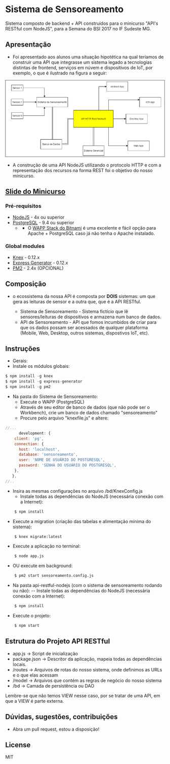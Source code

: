 # Sistema de Sensoreamento

Sistema composto de backend + API construídos para o minicurso "API's RESTful com NodeJS", para a Semana do BSI 2017 no IF Sudeste MG. 

## Apresentação
- Foi apresentado aos alunos uma situação hipotética na qual teríamos de construir uma API que integrasse um sistema legado a tecnologias distintas de frontend, serviços em núvem e dispositivos de IoT, por exemplo, o que é ilustrado na figura a seguir: 

![Alt Text](https://github.com/lfernando-silva/minicurso-semana-bsi/blob/master/Componentes%20(1).png)

- A construção de uma API NodeJS utilizando o protocolo HTTP e com a representação dos recursos na forma REST foi o objetivo do nosso minicurso.


## [Slide do Minicurso](https://docs.google.com/presentation/d/1wsewYuiSrnZ0Hn0-wUs_QTn4Z3mJduIrKdU4HshsuT4/edit?usp=sharing)



### Pré-requisitos
- [NodeJS](www.nodejs.org) - 4x ou superior
- [PostgreSQL](https://www.postgresql.org) - 9.4 ou superior
	- * O [WAPP Stack do Bitnami](https://bitnami.com/stack/wapp) é uma excelente e fácil opção para Apache + PostgreSQL caso já não tenha o Apache instalado.

### Global modules
- [Knex](www.knexjs.org) - 0.12.x
- [Express Generator](http://expressjs.com/pt-br/starter/generator.html) - 0.12.x
- [PM2](http://pm2.keymetrics.io) - 2.4x (OPCIONAL)

## Composição
- o ecossistema da nossa API é composta por **DOIS** sistemas: um que gera as leituras de sensor e a outra que, que é a API RESTful.

    - Sistema de Sensoreamento - Sistema fictício que lê sensores/leituras de dispositivos e armazena num banco de dados.
    - API de Sensoreamento - API que fomos incumbidos de criar para que os dados possam ser acessados de qualquer plataforma (Mobile, Web, Desktop, outros sistemas, dispostivos IoT, etc).
    
## Instruções
- Gerais:
- Instale os módulos globais:
```js
$ npm install -g knex
$ npm install -g express-generator
$ npm install -g pm2
```

- Na pasta do Sistema de Sensoreamento:
    - Execute o WAPP (PostgreSQL)
    - Através de seu editor de banco de dados (que não pode ser o Workbench), crie um banco de dados chamado "sensoreamento"
    - Procure pelo arquivo "knexfile.js" e altere:
```js
//...
      development: {
    client: 'pg',
    connection: {
      host: 'localhost',
      database: 'sensoreamento',
      user: 'NOME DE USUÁRIO DO POSTGRESQL',
      password: 'SENHA DO USUÁRIO DO POSTGRESQL',
    },
   },
//..
```
- Insira as mesmas configurações no arquivo /bd/KnexConfig.js
   - Instale todas as dependências do NodeJS (necessária conexão com a Internet):
    
```sh    
    $ npm install
```
   - Execute a migration (criação das tabelas e alimentação mínima do sistema):
    
```sh    
    $ knex migrate:latest
```
   - Execute a aplicação no terminal:
```sh    
    $ node app.js
```
   - OU execute em background:
   
```sh    
    $ pm2 start sensoreamento.config.js
```
    
- Na pasta api-restful-nodejs (com o sistema de sensoreamento rodando ou não):
   -- Instale todas as dependências do NodeJS (necessária conexão com a Internet):
    
```sh    
    $ npm install
```

- Execute o projeto:
```sh    
    $ npm start
```

## Estrutura do Projeto API RESTful
- app.js -> Script de inicialização
- package.json -> Descritor da aplicação, mapeia todas as dependências locais.
- /routes -> Arquivos de rotas do nosso sistema, onde definimos as URLs e o que elas acessam
- /model -> Arquivos que contém as regras de negócio do nosso sistema
- /bd -> Camada de persistência ou DAO

Lembre-se que não temos VIEW nesse caso, por se tratar de uma API, em que a VIEW é parte externa.

## Dúvidas, sugestões, contribuições
- Abra um pull request, estou a disposição!

## License
MIT
